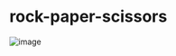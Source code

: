 # rock-paper-scissors
![image](https://user-images.githubusercontent.com/84491246/227789795-d1dfa3d3-3fa3-4205-9a4d-42be4500e9fc.png)
